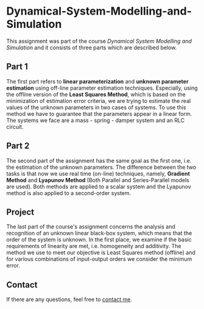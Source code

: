 # Dynamical-System-Modelling-and-Simulation
This assignment was part of the course _Dynamical System Modelling and Simulation_ and it consists of three parts which are described below.

## Part 1
The first part refers to **linear parameterization** and **unknown parameter estimation** using off-line parameter estimation techniques. Especially, using the offline version of the **Least Squares Method**, which is based on the minimization of estimation error criteria, we are trying to estimate the real values of the unknown parameters in two cases of systems. To use this method we have to guarantee that the parameters appear in a linear form. The systems we face are a mass - spring - damper system and an RLC circuit.
 
## Part 2
The second part of the assignment has the same goal as the first one, i.e. the estimation of the unknown parameters. The difference between the two tasks is that now we use real time (on-line) techniques, namely, **Gradient Method** and **Lyapunov Method** (Both Parallel and Series-Parallel models are used). Both methods are applied to a scalar system and the Lyapunov method is also applied to a second-order system.

## Project
The last part of the course's assignment concerns the analysis and recognition of an unknown linear black-box system, which means that the order of the system is unknown. In the first place, we examine if the basic requirements of linearity are met, i.e. homogeneity and additivity. The method we use to meet our objective is Least Squares method (offline) and for various combinations of input-output orders we consider the minimum error.

## Contact
If there are any questions, feel free to [contact me](mailto:thomi199822@gmail.com?subject=[GitHub]%20Source%20Han%20Sans). 

